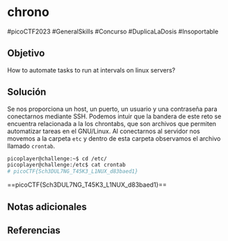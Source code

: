 # chrono
#picoCTF2023 #GeneralSkills  #Concurso #DuplicaLaDosis #Insoportable 
## Objetivo
How to automate tasks to run at intervals on linux servers?
## Solución
Se nos proporciona un host, un puerto, un usuario y una contraseña para conectarnos mediante SSH. Podemos intuir que la bandera de este reto se encuentra relacionada a la los chrontabs, que son archivos que permiten automatizar tareas en el GNU/Linux.
Al conectarnos al servidor nos movemos a la carpeta `etc` y dentro de esta carpeta observamos el archivo llamado `crontab`.

```bash
picoplayer@challenge:~$ cd /etc/
picoplayer@challenge:/etc$ cat crontab
# picoCTF{Sch3DUL7NG_T45K3_L1NUX_d83baed1}
```

==picoCTF{Sch3DUL7NG_T45K3_L1NUX_d83baed1}==

## Notas adicionales

## Referencias